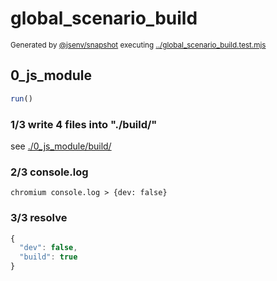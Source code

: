 # global_scenario_build

<sub>
  Generated by <a href="https://github.com/jsenv/core/tree/main/packages/independent/snapshot">@jsenv/snapshot</a> executing <a href="../global_scenario_build.test.mjs">../global_scenario_build.test.mjs</a>
</sub>

## 0_js_module

```js
run()
```

### 1/3 write 4 files into "./build/"

see [./0_js_module/build/](./0_js_module/build/)

### 2/3 console.log

```console
chromium console.log > {dev: false}
```

### 3/3 resolve

```js
{
  "dev": false,
  "build": true
}
```